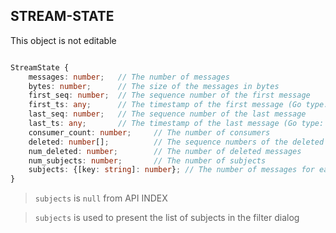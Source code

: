 
## STREAM-STATE

This object is not editable

```typescript

StreamState {
    messages: number;   // The number of messages
    bytes: number;      // The size of the messages in bytes
    first_seq: number;  // The sequence number of the first message
    first_ts: any;      // The timestamp of the first message (Go type: time)
    last_seq: number;   // The sequence number of the last message
    last_ts: any;       // The timestamp of the last message (Go type: time)
    consumer_count: number;     // The number of consumers
    deleted: number[];          // The sequence numbers of the deleted messages
    num_deleted: number;        // The number of deleted messages
    num_subjects: number;       // The number of subjects
    subjects: {[key: string]: number}; // The number of messages for each subject
}

```

> `subjects` is `null` from API INDEX

> `subjects` is used to present the list of subjects in the filter dialog